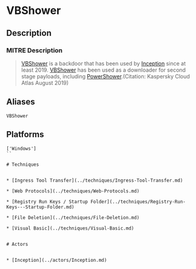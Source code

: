 
# VBShower

## Description

### MITRE Description

> [VBShower](https://attack.mitre.org/software/S0442) is a backdoor that has been used by [Inception](https://attack.mitre.org/groups/G0100) since at least 2019. [VBShower](https://attack.mitre.org/software/S0442) has been used as a downloader for second stage payloads, including [PowerShower](https://attack.mitre.org/software/S0441).(Citation: Kaspersky Cloud Atlas August 2019)

## Aliases

```
VBShower
```

## Platforms

```
['Windows']
``

# Techniques


* [Ingress Tool Transfer](../techniques/Ingress-Tool-Transfer.md)

* [Web Protocols](../techniques/Web-Protocols.md)
    
* [Registry Run Keys / Startup Folder](../techniques/Registry-Run-Keys---Startup-Folder.md)
    
* [File Deletion](../techniques/File-Deletion.md)
    
* [Visual Basic](../techniques/Visual-Basic.md)
    

# Actors


* [Inception](../actors/Inception.md)

